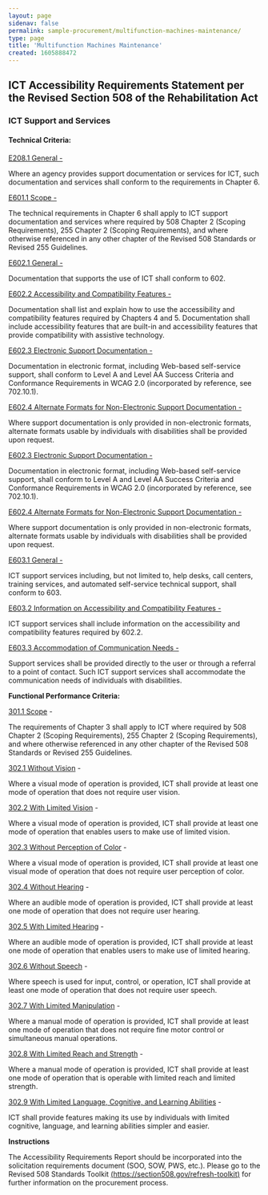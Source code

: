 ```yaml
---
layout: page 
sidenav: false 
permalink: sample-procurement/multifunction-machines-maintenance/
type: page
title: 'Multifunction Machines Maintenance'
created: 1605888472
---
```


## **ICT Accessibility Requirements Statement per the Revised Section 508 of the Rehabilitation Act**

### **ICT Support and Services**

#### **Technical Criteria:**

[E208.1 General -][1]

Where an agency provides support documentation or services for ICT, such documentation and services shall conform to the requirements in Chapter 6.

[E601.1 Scope -][1]

The technical requirements in Chapter 6 shall apply to ICT support documentation and services where required by 508 Chapter 2 (Scoping Requirements), 255 Chapter 2 (Scoping Requirements), and where otherwise referenced in any other chapter of the Revised 508 Standards or Revised 255 Guidelines.

[E602.1 General -][2]

Documentation that supports the use of ICT shall conform to 602.

[E602.2 Accessibility and Compatibility Features -][2]

Documentation shall list and explain how to use the accessibility and compatibility features required by Chapters 4 and 5. Documentation shall include accessibility features that are built-in and accessibility features that provide compatibility with assistive technology.

[E602.3 Electronic Support Documentation -][2]

Documentation in electronic format, including Web-based self-service support, shall conform to Level A and Level AA Success Criteria and Conformance Requirements in WCAG 2.0 (incorporated by reference, see 702.10.1).

[E602.4 Alternate Formats for Non-Electronic Support Documentation -][2]

Where support documentation is only provided in non-electronic formats, alternate formats usable by individuals with disabilities shall be provided upon request.

[E602.3 Electronic Support Documentation -][3]

Documentation in electronic format, including Web-based self-service support, shall conform to Level A and Level AA Success Criteria and Conformance Requirements in WCAG 2.0 (incorporated by reference, see 702.10.1).

[E602.4 Alternate Formats for Non-Electronic Support Documentation -][3]

Where support documentation is only provided in non-electronic formats, alternate formats usable by individuals with disabilities shall be provided upon request.

[E603.1 General -][4]

ICT support services including, but not limited to, help desks, call centers, training services, and automated self-service technical support, shall conform to 603.

[E603.2 Information on Accessibility and Compatibility Features -][4]

ICT support services shall include information on the accessibility and compatibility features required by 602.2.

[E603.3 Accommodation of Communication Needs -][4]

Support services shall be provided directly to the user or through a referral to a point of contact. Such ICT support services shall accommodate the communication needs of individuals with disabilities.

**Functional Performance Criteria:**

[301.1 Scope][5] -

The requirements of Chapter 3 shall apply to ICT where required by 508 Chapter 2 (Scoping Requirements), 255 Chapter 2 (Scoping Requirements), and where otherwise referenced in any other chapter of the Revised 508 Standards or Revised 255 Guidelines.

[302.1 Without Vision][6] -

Where a visual mode of operation is provided, ICT shall provide at least one mode of operation that does not require user vision.

[302.2 With Limited Vision][6] -

Where a visual mode of operation is provided, ICT shall provide at least one mode of operation that enables users to make use of limited vision.

[302.3 Without Perception of Color][6] -

Where a visual mode of operation is provided, ICT shall provide at least one visual mode of operation that does not require user perception of color.

[302.4 Without Hearing][6] -

Where an audible mode of operation is provided, ICT shall provide at least one mode of operation that does not require user hearing.

[302.5 With Limited Hearing][6] -

Where an audible mode of operation is provided, ICT shall provide at least one mode of operation that enables users to make use of limited hearing.

[302.6 Without Speech][6] -

Where speech is used for input, control, or operation, ICT shall provide at least one mode of operation that does not require user speech.

[302.7 With Limited Manipulation][6] -

Where a manual mode of operation is provided, ICT shall provide at least one mode of operation that does not require fine motor control or simultaneous manual operations.

[302.8 With Limited Reach and Strength][6] -

Where a manual mode of operation is provided, ICT shall provide at least one mode of operation that is operable with limited reach and limited strength.

[302.9 With Limited Language, Cognitive, and Learning Abilities][6] -

ICT shall provide features making its use by individuals with limited cognitive, language, and learning abilities simpler and easier.

**Instructions**

The Accessibility Requirements Report should be incorporated into the solicitation requirements document (SOO, SOW, PWS, etc.). Please go to the Revised 508 Standards Toolkit [(https://section508.gov/refresh-toolkit)][7] for further information on the procurement process.

 [1]: /ict-accessibility#e208_1_general
 [2]: /ict-accessibility#e602_1_general
 [3]: /ict-accessibility#e602_3__e602_4
 [4]: /ict-accessibility#e603_1__e603_2__e603_3
 [5]: /ict-accessibility#e301_1
 [6]: /ict-accessibility#e302_1
 [7]: https://section508.gov/refresh-toolkit
